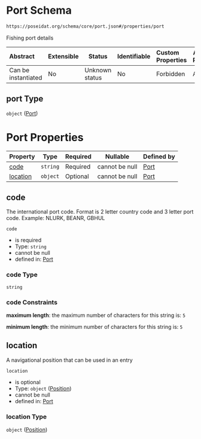 # Port Schema

```txt
https://poseidat.org/schema/core/port.json#/properties/port
```

Fishing port details


| Abstract            | Extensible | Status         | Identifiable | Custom Properties | Additional Properties | Access Restrictions | Defined In                                                          |
| :------------------ | ---------- | -------------- | ------------ | :---------------- | --------------------- | ------------------- | ------------------------------------------------------------------- |
| Can be instantiated | No         | Unknown status | No           | Forbidden         | Allowed               | none                | [arrival.json\*](schemas/entry/arrival.json "open original schema") |

## port Type

`object` ([Port](arrival-properties-port.md))

# Port Properties

| Property              | Type     | Required | Nullable       | Defined by                                                                                                           |
| :-------------------- | -------- | -------- | -------------- | :------------------------------------------------------------------------------------------------------------------- |
| [code](#code)         | `string` | Required | cannot be null | [Port](port-properties-code.md "https&#x3A;//poseidat.org/schema/core/port.json#/properties/code")                   |
| [location](#location) | `object` | Optional | cannot be null | [Port](trip-entry-properties-position.md "https&#x3A;//poseidat.org/schema/core/position.json#/properties/location") |

## code

The international port code. Format is 2 letter country code and 3 letter port code. Example: NLURK, BEANR, GBHUL


`code`

-   is required
-   Type: `string`
-   cannot be null
-   defined in: [Port](port-properties-code.md "https&#x3A;//poseidat.org/schema/core/port.json#/properties/code")

### code Type

`string`

### code Constraints

**maximum length**: the maximum number of characters for this string is: `5`

**minimum length**: the minimum number of characters for this string is: `5`

## location

A navigational position that can be used in an entry


`location`

-   is optional
-   Type: `object` ([Position](trip-entry-properties-position.md))
-   cannot be null
-   defined in: [Port](trip-entry-properties-position.md "https&#x3A;//poseidat.org/schema/core/position.json#/properties/location")

### location Type

`object` ([Position](trip-entry-properties-position.md))
